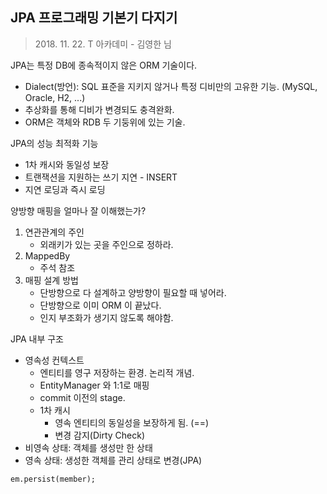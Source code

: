JPA 프로그래밍 기본기 다지기
---
> 2018\. 11\. 22\. T 아카데미 - 김영한 님

JPA는 특정 DB에 종속적이지 않은 ORM 기술이다.
- Dialect(방언): SQL 표준을 지키지 않거나 특정 디비만의 고유한 기능. (MySQL, Oracle, H2, ...)
- 추상화를 통해 디비가 변경되도 충격완화.
- ORM은 객체와 RDB 두 기둥위에 있는 기술.

JPA의 성능 최적화 기능
- 1차 캐시와 동일성 보장
- 트랜잭션을 지원하는 쓰기 지연 - INSERT
- 지연 로딩과 즉시 로딩

양방향 매핑을 얼마나 잘 이해했는가?
1. 연관관계의 주인
    - 외래키가 있는 곳을 주인으로 정하라.
2. MappedBy
    - 주석 참조
3. 매핑 설계 방법
    - 단방향으로 다 설계하고 양방향이 필요할 때 넣어라.
    - 단방향으로 이미 ORM 이 끝났다.
    - 인지 부조화가 생기지 않도록 해야함.
    
JPA 내부 구조
- 영속성 컨텍스트
    - 엔티티를 영구 저장하는 환경. 논리적 개념.
    - EntityManager 와 1:1로 매핑
    - commit 이전의 stage.
    - 1차 캐시
        - 영속 엔티티의 동일성을 보장하게 됨. (==)
        - 변경 감지(Dirty Check)
- 비영속 상태: 객체를 생성만 한 상태
- 영속 상태: 생성한 객체를 관리 상태로 변경(JPA)
```
em.persist(member);
```
